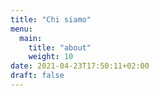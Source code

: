 ```yaml
---
title: "Chi siamo"
menu:
  main:
    title: "about"
    weight: 10
date: 2021-04-23T17:50:11+02:00
draft: false
---
```


